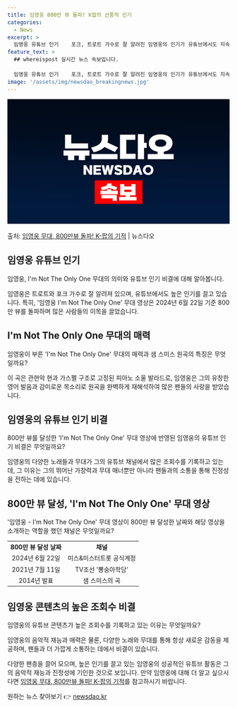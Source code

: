 ```yaml
---
title: 임영웅 800만 뷰 돌파! K팝의 선풍적 인기
categories:
  - News
excerpt: >
  임영웅 유튜브 인기    포크, 트로트 가수로 잘 알려진 임영웅의 인기가 유튜브에서도 지속되고 있습니다. 임…
feature_text: >
  ## whereispost 실시간 뉴스 속보입니다.

  임영웅 유튜브 인기    포크, 트로트 가수로 잘 알려진 임영웅의 인기가 유튜브에서도 지속되고 있습니다. 임…
image: '/assets/img/newsdao_breakingnews.jpg'
---
```


![뉴스다오 속보](/assets/img/newsdao_breakingnews.jpg)

<p>출처: <a href="https://newsdao.kr/4397" rel="dofollow">임영웅 무대, 800만뷰 돌파! K-팝의 기적</a> | 뉴스다오</p>

<h2 data-ke-size="size26">임영웅 유튜브 인기</h2>
임영웅, I'm Not The Only One 무대의 의미와 유튜브 인기 비결에 대해 알아봅니다.

<p data-ke-size="size16">임영웅은 트로트와 포크 가수로 잘 알려져 있으며, 유튜브에서도 높은 인기를 끌고 있습니다. 특히, '임영웅 I'm Not The Only One' 무대 영상은 2024년 6월 22일 기준 800만 뷰를 돌파하며 많은 사람들의 이목을 끌었습니다.</p>

<h2 data-ke-size="size24">I'm Not The Only One 무대의 매력</h2>
임영웅이 부른 'I'm Not The Only One' 무대의 매력과 샘 스미스 원곡의 특징은 무엇일까요?

<p data-ke-size="size16">이 곡은 관현악 현과 가스펠 구조로 고정된 피아노 소울 발라드로, 임영웅은 그의 유창한 영어 발음과 감미로운 목소리로 원곡을 완벽하게 재해석하여 많은 팬들의 사랑을 받았습니다.</p>

<h2 data-ke-size="size24">임영웅의 유튜브 인기 비결</h2>
800만 뷰를 달성한 'I'm Not The Only One' 무대 영상에 반영된 임영웅의 유튜브 인기 비결은 무엇일까요?

<p data-ke-size="size16">임영웅의 다양한 노래들과 무대가 그의 유튜브 채널에서 많은 조회수를 기록하고 있는데, 그 이유는 그의 뛰어난 가창력과 무대 매너뿐만 아니라 팬들과의 소통을 통해 진정성을 전하는 데에 있습니다.</p>

<h2 data-ke-size="size24">800만 뷰 달성, 'I'm Not The Only One' 무대 영상</h2>
'임영웅 - I'm Not The Only One' 무대 영상이 800만 뷰 달성한 날짜와 해당 영상을 소개하는 역할을 했던 채널은 무엇일까요?

<table>
	<tr>
		<td style="text-align: center; height: 17px;"><b>800만 뷰 달성 날짜</b></td>
		<td style="text-align: center; height: 17px;"><b>채널</b></td>
	</tr>
	<tr>
		<td style="text-align: center; height: 17px;">2024년 6월 22일</td>
		<td style="text-align: center; height: 17px;">미스&미스터트롯 공식계정</td>
	</tr>
	<tr>
		<td style="text-align: center; height: 17px;">2021년 7월 11일</td>
		<td style="text-align: center; height: 17px;">TV조선 '뽕숭아학당'</td>
	</tr>
	<tr>
		<td style="text-align: center; height: 17px;">2014년 발표</td>
		<td style="text-align: center; height: 17px;">샘 스미스의 곡</td>
	</tr>
</table>

<h2 data-ke-size="size24">임영웅 콘텐츠의 높은 조회수 비결</h2>
임영웅의 유튜브 콘텐츠가 높은 조회수를 기록하고 있는 이유는 무엇일까요?

<p data-ke-size="size16">임영웅의 음악적 재능과 매력은 물론, 다양한 노래와 무대를 통해 항상 새로운 감동을 제공하며, 팬들과 더 가깝게 소통하는 데에서 비결이 있습니다.</p>

다양한 팬층을 끌어 모으며, 높은 인기를 끌고 있는 임영웅의 성공적인 유튜브 활동은 그의 음악적 재능과 진정성에 기인한 것으로 보입니다. 만약 임영웅에 대해 더 알고 싶으시다면 [임영웅 무대, 800만뷰 돌파! K-팝의 기적](https://newsdao.kr/4397)를 참고하시기 바랍니다. 

원하는 뉴스 찾아보기 👉 <a href="https://newsdao.kr" rel="dofollow">newsdao.kr</a>


